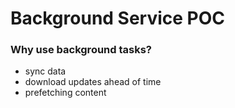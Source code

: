 # Background Service POC
### Why use background tasks?
- sync data
- download updates ahead of time
- prefetching content
